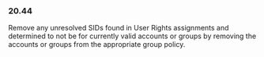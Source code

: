 
### 20.44  
Remove any unresolved SIDs found in User Rights assignments and determined to not be for currently valid accounts or groups by removing the accounts or groups from the appropriate group policy.   